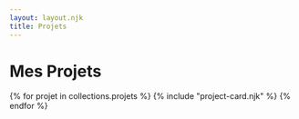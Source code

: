 ```yaml
---
layout: layout.njk
title: Projets
---
```


# Mes Projets

<div class="container">
  <div class="projects">
    {% for projet in collections.projets %}
      {% include "project-card.njk" %}
    {% endfor %}
  </div>
</div>

